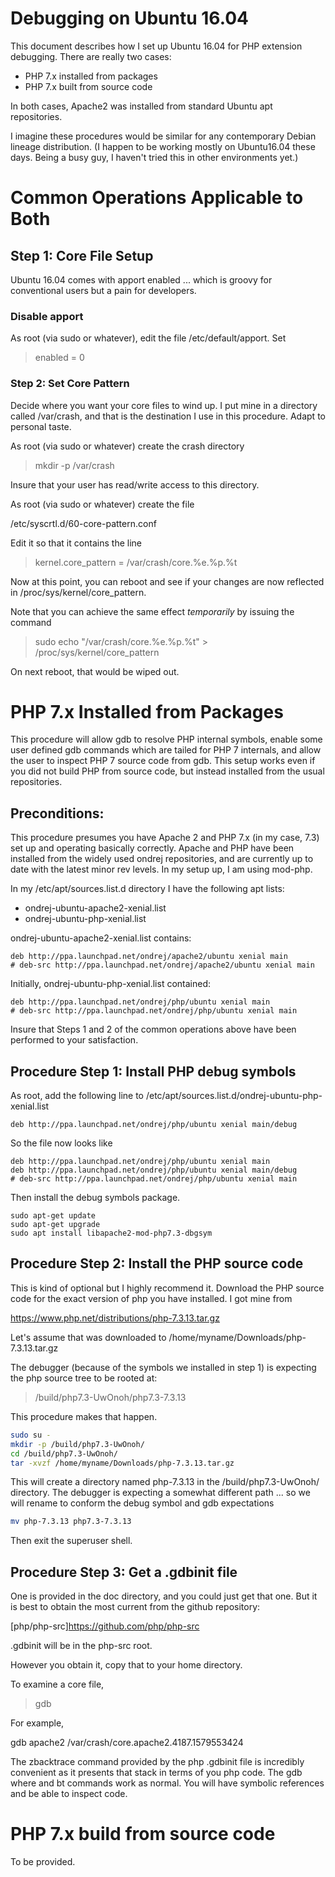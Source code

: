 # Debugging on Ubuntu 16.04

This document describes how I set up Ubuntu 16.04 for PHP extension debugging. There are really two cases: 

* PHP 7.x installed from packages
* PHP 7.x built from source code

In both cases, Apache2 was installed from standard Ubuntu apt repositories. 

I imagine these procedures would be similar for any contemporary Debian lineage distribution. (I happen to be working mostly on Ubuntu16.04 these days. Being a busy guy, I haven't tried this in other environments yet.)


# Common Operations Applicable to Both

## Step 1: Core File Setup

Ubuntu 16.04 comes with apport enabled ... which is groovy for conventional users but a pain for developers. 

### Disable apport

As root (via sudo or whatever), edit the file /etc/default/apport. Set

> enabled = 0

### Step 2: Set Core Pattern 

Decide where you want your core files to wind up. I put mine in a directory called /var/crash, and that is the destination I use in this procedure. Adapt to personal taste. 

As root (via sudo or whatever) create the crash directory

> mkdir -p /var/crash

Insure that your user has read/write access to this directory.

As root (via sudo or whatever) create the file 

/etc/syscrtl.d/60-core-pattern.conf

Edit it so that it contains the line

> kernel.core_pattern = /var/crash/core.%e.%p.%t

Now at this point, you can reboot and see if your changes are now reflected in /proc/sys/kernel/core_pattern. 

Note that you can achieve the same effect *temporarily* by issuing the command

> sudo echo "/var/crash/core.%e.%p.%t" > /proc/sys/kernel/core_pattern

On next reboot, that would be wiped out. 

# PHP 7.x Installed from Packages

This procedure will allow gdb to resolve PHP internal symbols, enable some user defined gdb commands which are tailed for PHP 7 internals, and allow the user to inspect PHP 7 source code from gdb. This setup works even if you did not build PHP from source code, but instead installed from the usual repositories.

## Preconditions:

This procedure presumes you have Apache 2 and PHP 7.x (in my case, 7.3) set up and operating basically correctly. Apache and PHP have been installed from the widely used  ondrej repositories, and are currently up to date with the latest minor rev levels. In my setup up, I am using mod-php. 

In my /etc/apt/sources.list.d directory I have the following apt lists:

* ondrej-ubuntu-apache2-xenial.list
* ondrej-ubuntu-php-xenial.list

ondrej-ubuntu-apache2-xenial.list contains:

```
deb http://ppa.launchpad.net/ondrej/apache2/ubuntu xenial main
# deb-src http://ppa.launchpad.net/ondrej/apache2/ubuntu xenial main
```

Initially, ondrej-ubuntu-php-xenial.list contained:

```
deb http://ppa.launchpad.net/ondrej/php/ubuntu xenial main
# deb-src http://ppa.launchpad.net/ondrej/php/ubuntu xenial main
```

Insure that Steps 1 and 2 of the common operations above have been performed 
to your satisfaction. 


## Procedure Step 1: Install PHP debug symbols

As root, add the following line to /etc/apt/sources.list.d/ondrej-ubuntu-php-xenial.list

```
deb http://ppa.launchpad.net/ondrej/php/ubuntu xenial main/debug
```
So the file now looks like

```
deb http://ppa.launchpad.net/ondrej/php/ubuntu xenial main
deb http://ppa.launchpad.net/ondrej/php/ubuntu xenial main/debug
# deb-src http://ppa.launchpad.net/ondrej/php/ubuntu xenial main
```

Then install the debug symbols package. 

```Shell
sudo apt-get update
sudo apt-get upgrade
sudo apt install libapache2-mod-php7.3-dbgsym
```

## Procedure Step 2: Install the PHP source code

This is kind of optional but I highly recommend it. Download the PHP source code for the exact version of php you have installed. I got mine from 

https://www.php.net/distributions/php-7.3.13.tar.gz

Let's assume that was downloaded to /home/myname/Downloads/php-7.3.13.tar.gz

The debugger (because of the symbols we installed in step 1) is expecting the php source tree to be rooted at:

> /build/php7.3-UwOnoh/php7.3-7.3.13

This procedure makes that happen. 

```bash
sudo su -
mkdir -p /build/php7.3-UwOnoh/
cd /build/php7.3-UwOnoh/
tar -xvzf /home/myname/Downloads/php-7.3.13.tar.gz 
```

This will create a directory named php-7.3.13 in the /build/php7.3-UwOnoh/ directory. The debugger is expecting a somewhat different path ... so we will rename to conform the debug symbol and gdb expectations

```bash
mv php-7.3.13 php7.3-7.3.13
```

Then exit the superuser shell. 

## Procedure Step 3: Get a .gdbinit file

One is provided in the doc directory, and you could just get that one. But it is best to obtain the most current from the github repository: 

[php/php-src]https://github.com/php/php-src

.gdbinit will be in the php-src root.

However you obtain it, copy that to your home directory. 

To examine a core file, 

> gdb <path to application> <path to core file>

For example, 

gdb apache2 /var/crash/core.apache2.4187.1579553424

The zbacktrace command provided by the php .gdbinit file is incredibly convenient as it presents that stack in terms of you php code. The gdb where and bt commands work as normal. You will have symbolic references and be able to inspect code. 

# PHP 7.x build from source code

To be provided. 
